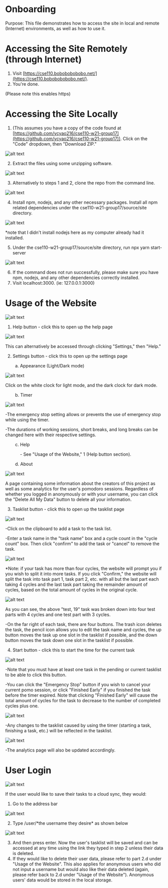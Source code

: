 # Onboarding

Purpose: This file demonstrates how to access the site in local and remote (Internet) environments, as well as how to use it.

# Accessing the Site Remotely (through Internet)

1. Visit [https://cse110.bobobobobobo.net/](https://cse110.bobobobobobo.net/).
2. You&#39;re done.

(Please note this enables https)

# Accessing the Site Locally

1. (This assumes you have a copy of the code found at [https://github.com/ycyao216/cse110-w21-group17](https://github.com/ycyao216/cse110-w21-group17)). Click on the &quot;Code&quot; dropdown, then &quot;Download ZIP.&quot;

![alt text](https://github.com/ycyao216/cse110-w21-group17/blob/main/images/accesssitelocally1.PNG)

2. Extract the files using some unzipping software.

![alt text](https://github.com/ycyao216/cse110-w21-group17/blob/main/images/accesssitelocally2.PNG)

3. Alternatively to steps 1 and 2, clone the repo from the command line.

![alt text](https://github.com/ycyao216/cse110-w21-group17/blob/main/images/accesssitelocally3.PNG)

4. Install npm, nodejs, and any other necessary packages. Install all npm related dependencies under the cse110-w21-group17/source/site directory.

![alt text](https://github.com/ycyao216/cse110-w21-group17/blob/main/images/accesssitelocally4.PNG)

\*note that I didn&#39;t install nodejs here as my computer already had it installed.

5. Under the cse110-w21-group17/source/site directory, run npx yarn start-server

![alt text](https://github.com/ycyao216/cse110-w21-group17/blob/main/images/accesssitelocally5.PNG)

6. If the command does not run successfully, please make sure you have npm, nodejs, and any other dependencies correctly installed.
7. Visit localhost:3000. (ie: 127.0.0.1:3000)

# Usage of the Website

![alt text](https://github.com/ycyao216/cse110-w21-group17/blob/main/images/usageofthewebsite0.PNG)

1. Help button - click this to open up the help page

![alt text](https://github.com/ycyao216/cse110-w21-group17/blob/main/images/usageofthewebsite1.PNG)

This can alternatively be accessed through clicking &quot;Settings,&quot; then &quot;Help.&quot;

2. Settings button - click this to open up the settings page

&nbsp;&nbsp;&nbsp;&nbsp;&nbsp;&nbsp;&nbsp;&nbsp;a. Appearance (Light/Dark mode)

![alt text](https://github.com/ycyao216/cse110-w21-group17/blob/main/images/usageofthewebsite2a.PNG)

Click on the white clock for light mode, and the dark clock for dark mode.

&nbsp;&nbsp;&nbsp;&nbsp;&nbsp;&nbsp;&nbsp;&nbsp;b. Timer

![alt text](https://github.com/ycyao216/cse110-w21-group17/blob/main/images/usageofthewebsite2b.PNG)

-The emergency stop setting allows or prevents the use of emergency stop while using the timer.

-The durations of working sessions, short breaks, and long breaks can be changed here with their respective settings.

&nbsp;&nbsp;&nbsp;&nbsp;&nbsp;&nbsp;&nbsp;&nbsp;c. Help

&nbsp;&nbsp;&nbsp;&nbsp;&nbsp;&nbsp;&nbsp;&nbsp;&nbsp;&nbsp;&nbsp;&nbsp;- See &quot;Usage of the Website,&quot; 1 (Help button section).

&nbsp;&nbsp;&nbsp;&nbsp;&nbsp;&nbsp;&nbsp;&nbsp;d. About

![alt text](https://github.com/ycyao216/cse110-w21-group17/blob/main/images/usageofthewebsite2d.PNG)

A page containing some information about the creators of this project as well as some analytics for the user&#39;s pomodoro sessions. Regardless of whether you logged in anonymously or with your username, you can click the &quot;Delete All My Data&quot; button to delete all your information.

3. Tasklist button - click this to open up the tasklist page

![alt text](https://github.com/ycyao216/cse110-w21-group17/blob/main/images/usageofthewebsite3.PNG)

-Click on the clipboard to add a task to the task list.

-Enter a task name in the &quot;task name&quot; box and a cycle count in the &quot;cycle count&quot; box. Then click &quot;confirm&quot; to add the task or &quot;cancel&quot; to remove the task.

![alt text](https://github.com/ycyao216/cse110-w21-group17/blob/main/images/usageofthewebsite3-2.PNG)

\*Note: if your task has more than four cycles, the website will prompt you if you wish to split it into more tasks. If you click &quot;Confirm,&quot; the website will split the task into task part 1, task part 2, etc. with all but the last part each taking 4 cycles and the last task part taking the remainder amount of cycles, based on the total amount of cycles in the original cycle.

![alt text](https://github.com/ycyao216/cse110-w21-group17/blob/main/images/usageofthewebsite3-3.PNG)

As you can see, the above &quot;test, 19&quot; task was broken down into four test parts with 4 cycles and one test part with 3 cycles.

-On the far right of each task, there are four buttons. The trash icon deletes the task, the pencil icon allows you to edit the task name and cycles, the up button moves the task up one slot in the tasklist if possible, and the down button moves the task down one slot in the tasklist if possible.

4. Start button - click this to start the time for the current task

![alt text](https://github.com/ycyao216/cse110-w21-group17/blob/main/images/usageofthewebsite4.PNG)

-Note that you must have at least one task in the pending or current tasklist to be able to click this button.

-You can click the &quot;Emergency Stop&quot; button if you wish to cancel your current pomo session, or click &quot;Finished Early&quot; if you finished the task before the timer expired. Note that clicking &quot;Finished Early&quot; will cause the total amount of cycles for the task to decrease to the number of completed cycles plus one.

![alt text](https://github.com/ycyao216/cse110-w21-group17/blob/main/images/usageofthewebsite4-2.PNG)

-Any changes to the tasklist caused by using the timer (starting a task, finishing a task, etc.) will be reflected in the tasklist.

![alt text](https://github.com/ycyao216/cse110-w21-group17/blob/main/images/usageofthewebsite4-3.PNG)

-The analytics page will also be updated accordingly.

# User Login

![alt text](https://github.com/ycyao216/cse110-w21-group17/blob/main/images/userlogin0.PNG)

If the user would like to save their tasks to a cloud sync, they would:

1. Go to the address bar

![alt text](https://github.com/ycyao216/cse110-w21-group17/blob/main/images/userlogin1.PNG)

2. Type /user/\*the username they desire\* as shown below

![alt text](https://github.com/ycyao216/cse110-w21-group17/blob/main/images/userlogin2.PNG)

3. And then press enter. Now the user&#39;s tasklist will be saved and can be accessed at any time using the link they typed in step 2 unless their data is deleted.
4. If they would like to delete their user data, please refer to part 2.d under &quot;Usage of the Website&quot;. This also applies for anonymous users who did not input a username but would also like their data deleted (again, please refer back to 2.d under &quot;Usage of the Website&quot;). Anonymous users&#39; data would be stored in the local storage.
